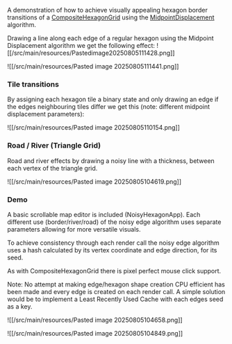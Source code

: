 A demonstration of how to achieve visually appealing hexagon border transitions of a [CompositeHexagonGrid](https://github.com/DM-UK/HexTriCompositeGrid) using the [MidpointDisplacement](https://github.com/DM-UK/MidpointDisplacement) algorithm.

Drawing a line along each edge of a regular hexagon using the Midpoint Displacement algorithm we get the following effect:
![[/src/main/resources/Pastedimage20250805111428.png]]

![[/src/main/resources/Pasted image 20250805111441.png]]

### Tile transitions

By assigning each hexagon tile a binary state and only drawing an edge if the edges neighbouring tiles differ we get this (note: different midpoint displacement parameters):

![[/src/main/resources/Pasted image 20250805110154.png]]

### Road / River (Triangle Grid)

Road and river effects by drawing a noisy line with a thickness, between each vertex of the triangle grid.

![[/src/main/resources/Pasted image 20250805104619.png]]

### Demo

A basic scrollable map editor is included (NoisyHexagonApp). Each different use (border/river/road) of the noisy edge algorithm uses separate parameters allowing for more versatile visuals.

To achieve consistency through each render call the noisy edge algorithm uses a hash calculated by its vertex coordinate and edge direction, for its seed.

As with CompositeHexagonGrid there is pixel perfect mouse click support.

Note: No attempt at making edge/hexagon shape creation CPU efficient has been made and every edge is created on each render call. A simple solution would be to implement a Least Recently Used Cache with each edges seed as a key.

![[/src/main/resources/Pasted image 20250805104658.png]]

![[/src/main/resources/Pasted image 20250805104849.png]]
